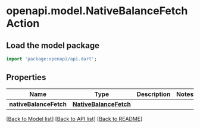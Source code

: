 # openapi.model.NativeBalanceFetchAction

## Load the model package
```dart
import 'package:openapi/api.dart';
```

## Properties
Name | Type | Description | Notes
------------ | ------------- | ------------- | -------------
**nativeBalanceFetch** | [**NativeBalanceFetch**](NativeBalanceFetch.md) |  | 

[[Back to Model list]](../README.md#documentation-for-models) [[Back to API list]](../README.md#documentation-for-api-endpoints) [[Back to README]](../README.md)


